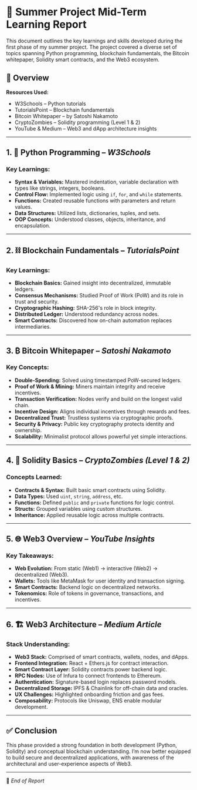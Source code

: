 # 🧠 Summer Project Mid-Term Learning Report

This document outlines the key learnings and skills developed during the first phase of my summer project. The project covered a diverse set of topics spanning Python programming, blockchain fundamentals, the Bitcoin whitepaper, Solidity smart contracts, and the Web3 ecosystem.

## 📌 Overview

**Resources Used:**
- W3Schools – Python tutorials
- TutorialsPoint – Blockchain fundamentals
- Bitcoin Whitepaper – by Satoshi Nakamoto
- CryptoZombies – Solidity programming (Level 1 & 2)
- YouTube & Medium – Web3 and dApp architecture insights

---

## 1. 🐍 Python Programming – *W3Schools*

### Key Learnings:
- **Syntax & Variables:** Mastered indentation, variable declaration with types like strings, integers, booleans.
- **Control Flow:** Implemented logic using `if`, `for`, and `while` statements.
- **Functions:** Created reusable functions with parameters and return values.
- **Data Structures:** Utilized lists, dictionaries, tuples, and sets.
- **OOP Concepts:** Understood classes, objects, inheritance, and encapsulation.

---

## 2. ⛓️ Blockchain Fundamentals – *TutorialsPoint*

### Key Learnings:
- **Blockchain Basics:** Gained insight into decentralized, immutable ledgers.
- **Consensus Mechanisms:** Studied Proof of Work (PoW) and its role in trust and security.
- **Cryptographic Hashing:** SHA-256's role in block integrity.
- **Distributed Ledger:** Understood redundancy across nodes.
- **Smart Contracts:** Discovered how on-chain automation replaces intermediaries.

---

## 3. ₿ Bitcoin Whitepaper – *Satoshi Nakamoto*

### Key Concepts:
- **Double-Spending:** Solved using timestamped PoW-secured ledgers.
- **Proof of Work & Mining:** Miners maintain integrity and receive incentives.
- **Transaction Verification:** Nodes verify and build on the longest valid chain.
- **Incentive Design:** Aligns individual incentives through rewards and fees.
- **Decentralized Trust:** Trustless systems via cryptographic proofs.
- **Security & Privacy:** Public key cryptography protects identity and ownership.
- **Scalability:** Minimalist protocol allows powerful yet simple interactions.

---

## 4. 🧾 Solidity Basics – *CryptoZombies (Level 1 & 2)*

### Concepts Learned:
- **Contracts & Syntax:** Built basic smart contracts using Solidity.
- **Data Types:** Used `uint`, `string`, `address`, etc.
- **Functions:** Defined `public` and `private` functions for logic control.
- **Structs:** Grouped variables using custom structures.
- **Inheritance:** Applied reusable logic across multiple contracts.

---

## 5. 🌐 Web3 Overview – *YouTube Insights*

### Key Takeaways:
- **Web Evolution:** From static (Web1) → interactive (Web2) → decentralized (Web3).
- **Wallets:** Tools like MetaMask for user identity and transaction signing.
- **Smart Contracts:** Backend logic on decentralized networks.
- **Tokenomics:** Role of tokens in governance, transactions, and incentives.

---

## 6. 🏗️ Web3 Architecture – *Medium Article*

### Stack Understanding:
- **Web3 Stack:** Comprised of smart contracts, wallets, nodes, and dApps.
- **Frontend Integration:** React + Ethers.js for contract interaction.
- **Smart Contract Layer:** Solidity contracts power backend logic.
- **RPC Nodes:** Use of Infura to connect frontends to Ethereum.
- **Authentication:** Signature-based login replaces password models.
- **Decentralized Storage:** IPFS & Chainlink for off-chain data and oracles.
- **UX Challenges:** Highlighted onboarding friction and gas fees.
- **Composability:** Protocols like Uniswap, ENS enable modular development.

---

## ✅ Conclusion

This phase provided a strong foundation in both development (Python, Solidity) and conceptual blockchain understanding. I’m now better equipped to build secure and decentralized applications, with awareness of the architectural and user-experience aspects of Web3.

---

📁 *End of Report*
